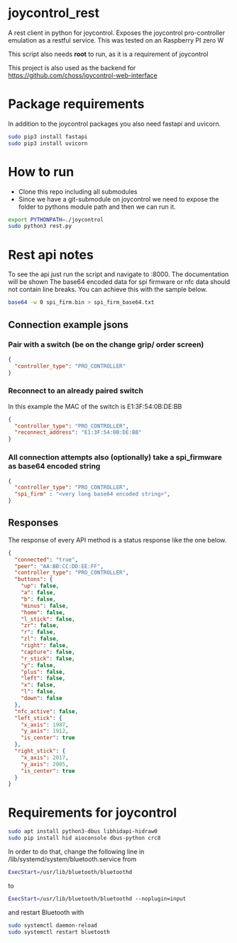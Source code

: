 # joycontrol_rest

A rest client in python for joycontrol. Exposes the joycontrol pro-controller emulation as a restful service. This was tested on an Raspberry PI zero W

This script also needs **root** to run, as it is a requirement of joycontrol

This project is also used as the backend for https://github.com/choss/joycontrol-web-interface


# Package requirements

In addition to the joycontrol packages you also need fastapi and uvicorn.

```bash
sudo pip3 install fastapi
sudo pip3 install uvicorn
```

# How to run

- Clone this repo including all submodules
- Since we have a git-submodule on joycontrol we need to expose the folder to pythons module path and then we can run it.

```bash
export PYTHONPATH=./joycontrol
sudo python3 rest.py
```

# Rest api notes

To see the api just run the script and navigate to <ip>:8000. The documentation will be shown
The base64 encoded data for spi firmware or nfc data should not contain line breaks. You can achieve this with the sample below.

```bash
base64 -w 0 spi_firm.bin > spi_firm_base64.txt
```

## Connection example jsons

### Pair with a switch (be on the change grip/ order screen)

```json
{
  "controller_type": "PRO_CONTROLLER"
}
```

### Reconnect to an already paired switch

In this example the MAC of the switch is E1:3F:54:0B:DE:BB

```json
{
  "controller_type": "PRO_CONTROLLER",
  "reconnect_address": "E1:3F:54:0B:DE:BB"
}
```

### All connection attempts also (optionally) take a spi_firmware as base64 encoded string

```json
{
  "controller_type": "PRO_CONTROLLER",
  "spi_firm" : "<very long base64 encoded string>",
}
```

## Responses

The response of every API method is a status response like the one below.

```json
{
  "connected": "true",
  "peer": "AA:BB:CC:DD:EE:FF",
  "controller_type": "PRO_CONTROLLER",
  "buttons": {
    "up": false,
    "a": false,
    "b": false,
    "minus": false,
    "home": false,
    "l_stick": false,
    "zr": false,
    "r": false,
    "zl": false,
    "right": false,
    "capture": false,
    "r_stick": false,
    "y": false,
    "plus": false,
    "left": false,
    "x": false,
    "l": false,
    "down": false
  },
  "nfc_active": false,
  "left_stick": {
    "x_axis": 1987,
    "y_axis": 1912,
    "is_center": true
  },
  "right_stick": {
    "x_axis": 2017,
    "y_axis": 2005,
    "is_center": true
  }
}
```

# Requirements for joycontrol

```bash
sudo apt install python3-dbus libhidapi-hidraw0
sudo pip install hid aioconsole dbus-python crc8
```

In order to do that, change the following line in /lib/systemd/system/bluetooth.service from

```bash
ExecStart=/usr/lib/bluetooth/bluetoothd
```

to

```bash
ExecStart=/usr/lib/bluetooth/bluetoothd --noplugin=input
```

and restart Bluetooth with

```bash
sudo systemctl daemon-reload
sudo systemctl restart bluetooth
```
